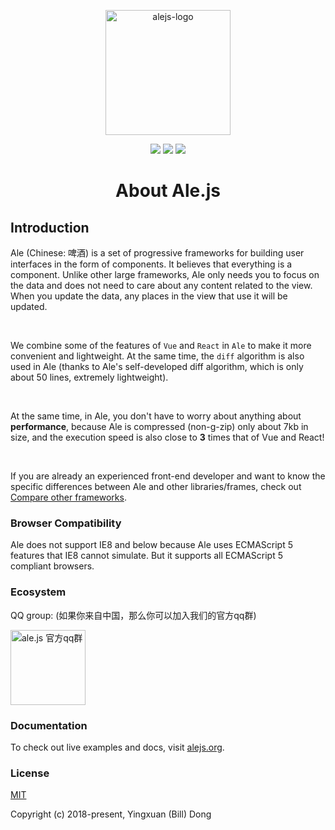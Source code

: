 <p align='center'>
   <img height='200px' src='https://github.com/Ale-js/alejs/blob/master/images/logo.png' alt='alejs-logo'>
</p>
<p align='center'>
   <img src='https://img.shields.io/github/downloads/Ale-js/ale/total.svg'>
   <img src='https://img.shields.io/github/license/Ale-js/ale.svg'>
   <img src='https://img.shields.io/github/release/Ale-js/ale.svg'>
</p>
<h1 align='center'>About Ale.js</h1>

## Introduction

Ale (Chinese: 啤酒) is a set of progressive frameworks for building user interfaces in the form of components. It believes that everything is a component. Unlike other large frameworks, Ale only needs you to focus on the data and does not need to care about any content related to the view. When you update the data, any places in the view that use it will be updated.

<br>

We combine some of the features of `Vue` and `React` in `Ale` to make it more convenient and lightweight. At the same time, the `diff` algorithm is also used in Ale (thanks to Ale's self-developed diff algorithm, which is only about 50 lines, extremely lightweight).

<br>

At the same time, in Ale, you don't have to worry about anything about **performance**, because Ale is compressed (non-g-zip) only about 7kb in size, and the execution speed is also close to **3** times that of Vue and React!

<br>

If you are already an experienced front-end developer and want to know the specific differences between Ale and other libraries/frames, check out [Compare other frameworks](https://www.alejs.org/2018/12/01/Comparison).

### Browser Compatibility
Ale does not support IE8 and below because Ale uses ECMAScript 5 features that IE8 cannot simulate. But it supports all ECMAScript 5 compliant browsers.

### Ecosystem
QQ group: (如果你来自中国，那么你可以加入我们的官方qq群)

<img src='https://github.com/Ale-js/alejs/blob/master/images/qq.png' alt='ale.js 官方qq群' height='120px'>

### Documentation
To check out live examples and docs, visit [alejs.org](https://www.alejs.org).

### License

[MIT](http://opensource.org/licenses/MIT)

Copyright (c) 2018-present, Yingxuan (Bill) Dong
